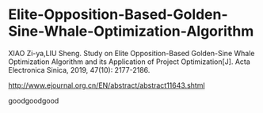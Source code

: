 # Elite-Opposition-Based-Golden-Sine-Whale-Optimization-Algorithm
XIAO Zi-ya,LIU Sheng. Study on Elite Opposition-Based Golden-Sine Whale Optimization Algorithm and its Application of Project Optimization[J]. Acta Electronica Sinica, 2019, 47(10): 2177-2186.

http://www.ejournal.org.cn/EN/abstract/abstract11643.shtml

goodgoodgood
